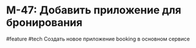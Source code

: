# M-47: Добавить приложение для бронирования
#feature #tech 
Создать новое приложение booking в основном сервисе